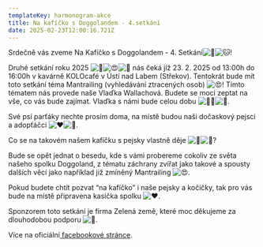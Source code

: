 ```yaml
---
templateKey: harmonogram-akce
title: Na kafíčko s Doggolandem - 4.setkání
date: 2025-02-23T12:00:16.721Z
---
```

Srdečně vás zveme Na Kafíčko s Doggolandem - 4. Setkání![🐶](https://static.xx.fbcdn.net/images/emoji.php/v9/t2f/1/16/1f436.png)![🐱](https://static.xx.fbcdn.net/images/emoji.php/v9/taa/1/16/1f431.png)!

Druhé setkání roku 2025 ![🤩](https://static.xx.fbcdn.net/images/emoji.php/v9/t58/1/16/1f929.png)![😍](https://static.xx.fbcdn.net/images/emoji.php/v9/t2/1/16/1f60d.png)![🥳](https://static.xx.fbcdn.net/images/emoji.php/v9/t6d/1/16/1f973.png) nás čeká již 23. 2. 2025 od 13:00h do 16:00h v kavárně KOLOcafé v Ústí nad Labem (Střekov). Tentokrát bude mít toto setkání téma Mantrailing (vyhledávání ztracených osob) ![😍](https://static.xx.fbcdn.net/images/emoji.php/v9/t2/1/16/1f60d.png)! Tímto tématem nás provede naše Vlaďka Wallachová. Budete se moci zeptat na vše, co vás bude zajímat. Vlaďka s námi bude celou dobu ![🙏🏻](https://static.xx.fbcdn.net/images/emoji.php/v9/tfb/1/16/1f64f_1f3fb.png)![🥳](https://static.xx.fbcdn.net/images/emoji.php/v9/t6d/1/16/1f973.png).

Své psí parťáky nechte prosím doma, na místě budou naši dočaskový pejsci a adopťáčci ![❤️](https://static.xx.fbcdn.net/images/emoji.php/v9/t6c/1/16/2764.png)![🐾](https://static.xx.fbcdn.net/images/emoji.php/v9/tde/1/16/1f43e.png).

Co se na takovém našem kafíčku s pejsky vlastně děje ![👀](https://static.xx.fbcdn.net/images/emoji.php/v9/tc8/1/16/1f440.png)![🐾](https://static.xx.fbcdn.net/images/emoji.php/v9/tde/1/16/1f43e.png)?

Bude se opět jednat o besedu, kde s vámi probereme cokoliv ze světa našeho spolku Doggoland, z tématu záchrany zvířat jako takové a spousty dalších věcí jako například již zmíněný Mantrailing ![😍](https://static.xx.fbcdn.net/images/emoji.php/v9/t2/1/16/1f60d.png).

Pokud budete chtít pozvat “na kafíčko” i naše pejsky a kočičky, tak pro vás bude na místě připravena kasička spolku ![❤️](https://static.xx.fbcdn.net/images/emoji.php/v9/t6c/1/16/2764.png).

Sponzorem toto setkání je firma Zelená země, které moc děkujeme za dlouhodobou podporu ![💚](https://static.xx.fbcdn.net/images/emoji.php/v9/t94/1/16/1f49a.png).

V﻿íce na oficiální[ facebookové stránce](https://fb.me/e/4AaowMmyl).